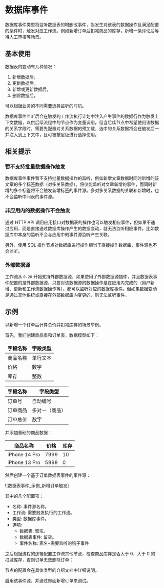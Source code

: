 # 数据库事件

数据库事件类型将监听数据表的增删改事件，当发生对该表的数据操作且满足配置的条件时，触发对应工作流。例如新增订单后扣减商品的库存，新增一条评论后等待人工审核等场景。

## 基本使用

数据表的变动有几种情况：

1. 新增数据后。
2. 更新数据后。
3. 新增或更新数据后。
4. 删除数据后。


可以根据业务的不同需要选择监听的时机。

数据库事件监听后会在触发的工作流执行计划中注入产生事件的数据行作为触发上下文数据，以供后续流程中的节点作为变量调用。但当后续节点中希望使用该数据的关系字段时，需要先配置对关系数据的预加载，选中的关系数据将会在触发后一并注入到上下文中，且可被按层级进行选择使用。

## 相关提示

### 暂不支持批量数据操作触发

数据库事件事件暂不支持批量数据操作的监听，例如新增文章数据时同时新增的该文章的多个标签数据（对多关系数据），将仅能监听对文章新增的事件，而同时新增的多个标签将不会触发新增标签的事件源。多对多关系数据的关联和新增时，也不会监听中间表的事件源。

### 非应用内的数据操作不会触发

通过 HTTP API 调用应用接口对数据表的操作也可以触发相应事件，但如果不通过应用，而是直接通过数据库操作产生的数据变动，就无法监听相应事件。比如数据库中本身的监听不会与应用中的事件源监听产生关联。

另外，使用 SQL 操作节点对数据库进行操作相当于直接操作数据库，事件源也不会监听。

### 外部数据源

工作流从 `0.20` 开始支持外部数据源，如果使用了外部数据源插件，并且数据表事件配置的是外部数据源，只要对该数据源的数据操作是在应用内完成的（用户新增、更新和工作流数据操作等），都可以监听对应的数据库事件。但如果数据变动是通过其他系统或直接在外部数据库内变更的，则无法监听事件。

## 示例

以新增一个订单后计算总价并扣减库存的场景举例。

首先，我们创建商品表和订单表，数据模型如下：

| 字段名称 | 字段类型 |
| -------- | -------- |
| 商品名称 | 单行文本 |
| 价格     | 数字     |
| 库存     | 整数     |

| 字段名称 | 字段类型       |
| -------- | -------------- |
| 订单号   | 自动编号       |
| 订单商品 | 多对一（商品） |
| 订单总价 | 数字           |

并添加基础的商品数据：

| 商品名称      | 价格 | 库存 |
| ------------- | ---- | ---- |
| iPhone 14 Pro | 7999 | 10   |
| iPhone 13 Pro | 5999 | 0    |

然后创建一个基于订单数据表事件的事件源：

![数据表事件_示例_新增订单触发]

其中的几个配置项：

- 名称: 事件源名称。
- 工作流: 需要触发执行的工作流。
- 类型: 数据库事件。
- 选项: 
    - 数据表: 留空。
    - 数据表事件: 留空。
    - 事件名称: 表名+需要监听的钩子事件


之后根据流程的逻辑配置工作流其他节点，检查商品库存是否大于 0，大于 0 的扣减库存，否则订单无效删除订单：

节点的配置会在具体类型的介绍文档中详细说明。

启用该事件源，并通过界面新增订单来测试。
